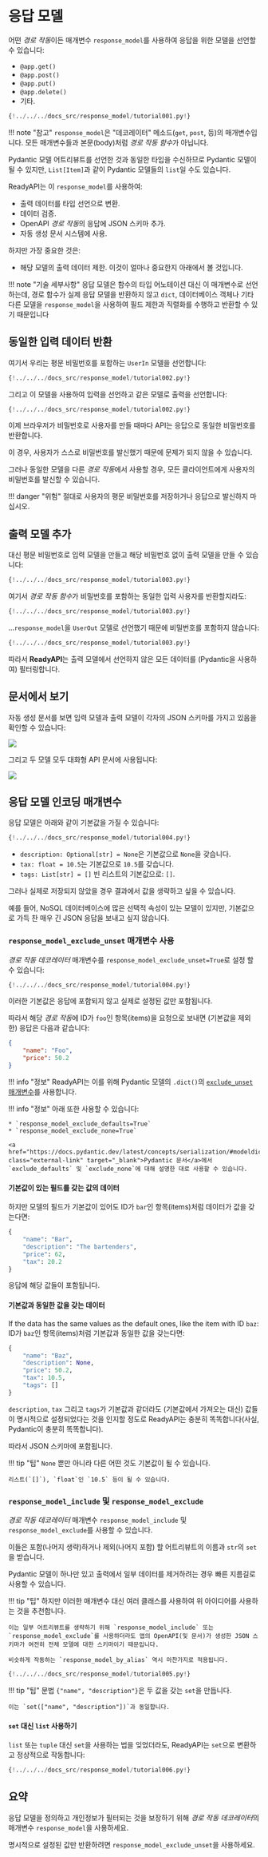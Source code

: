 # 응답 모델

어떤 *경로 작동*이든 매개변수 `response_model`를 사용하여 응답을 위한 모델을 선언할 수 있습니다:

* `@app.get()`
* `@app.post()`
* `@app.put()`
* `@app.delete()`
* 기타.

```Python hl_lines="17"
{!../../../docs_src/response_model/tutorial001.py!}
```

!!! note "참고"
    `response_model`은 "데코레이터" 메소드(`get`, `post`, 등)의 매개변수입니다. 모든 매개변수들과 본문(body)처럼 *경로 작동 함수*가 아닙니다.

Pydantic 모델 어트리뷰트를 선언한 것과 동일한 타입을 수신하므로 Pydantic 모델이 될 수 있지만, `List[Item]`과 같이 Pydantic 모델들의 `list`일 수도 있습니다.

ReadyAPI는 이 `response_model`를 사용하여:

* 출력 데이터를 타입 선언으로 변환.
* 데이터 검증.
* OpenAPI *경로 작동*의 응답에 JSON 스키마 추가.
* 자동 생성 문서 시스템에 사용.

하지만 가장 중요한 것은:

* 해당 모델의 출력 데이터 제한. 이것이 얼마나 중요한지 아래에서 볼 것입니다.

!!! note "기술 세부사항"
    응답 모델은 함수의 타입 어노테이션 대신 이 매개변수로 선언하는데, 경로 함수가 실제 응답 모델을 반환하지 않고 `dict`, 데이터베이스 객체나 기타 다른 모델을 `response_model`을 사용하여 필드 제한과 직렬화를 수행하고 반환할 수 있기 때문입니다

## 동일한 입력 데이터 반환

여기서 우리는 평문 비밀번호를 포함하는 `UserIn` 모델을 선언합니다:

```Python hl_lines="9  11"
{!../../../docs_src/response_model/tutorial002.py!}
```

그리고 이 모델을 사용하여 입력을 선언하고 같은 모델로 출력을 선언합니다:

```Python hl_lines="17-18"
{!../../../docs_src/response_model/tutorial002.py!}
```

이제 브라우저가 비밀번호로 사용자를 만들 때마다 API는 응답으로 동일한 비밀번호를 반환합니다.

이 경우, 사용자가 스스로 비밀번호를 발신했기 때문에 문제가 되지 않을 수 있습니다.

그러나 동일한 모델을 다른 *경로 작동*에서 사용할 경우, 모든 클라이언트에게 사용자의 비밀번호를 발신할 수 있습니다.

!!! danger "위험"
    절대로 사용자의 평문 비밀번호를 저장하거나 응답으로 발신하지 마십시오.

## 출력 모델 추가

대신 평문 비밀번호로 입력 모델을 만들고 해당 비밀번호 없이 출력 모델을 만들 수 있습니다:

```Python hl_lines="9  11  16"
{!../../../docs_src/response_model/tutorial003.py!}
```

여기서 *경로 작동 함수*가 비밀번호를 포함하는 동일한 입력 사용자를 반환할지라도:

```Python hl_lines="24"
{!../../../docs_src/response_model/tutorial003.py!}
```

...`response_model`을 `UserOut` 모델로 선언했기 때문에 비밀번호를 포함하지 않습니다:

```Python hl_lines="22"
{!../../../docs_src/response_model/tutorial003.py!}
```

따라서 **ReadyAPI**는 출력 모델에서 선언하지 않은 모든 데이터를 (Pydantic을 사용하여) 필터링합니다.

## 문서에서 보기

자동 생성 문서를 보면 입력 모델과 출력 모델이 각자의 JSON 스키마를 가지고 있음을 확인할 수 있습니다:

<img src="/img/tutorial/response-model/image01.png">

그리고 두 모델 모두 대화형 API 문서에 사용됩니다:

<img src="/img/tutorial/response-model/image02.png">

## 응답 모델 인코딩 매개변수

응답 모델은 아래와 같이 기본값을 가질 수 있습니다:

```Python hl_lines="11  13-14"
{!../../../docs_src/response_model/tutorial004.py!}
```

* `description: Optional[str] = None`은 기본값으로 `None`을 갖습니다.
* `tax: float = 10.5`는 기본값으로 `10.5`를 갖습니다.
* `tags: List[str] = []` 빈 리스트의 기본값으로: `[]`.

그러나 실제로 저장되지 않았을 경우 결과에서 값을 생략하고 싶을 수 있습니다.

예를 들어, NoSQL 데이터베이스에 많은 선택적 속성이 있는 모델이 있지만, 기본값으로 가득 찬 매우 긴 JSON 응답을 보내고 싶지 않습니다.

### `response_model_exclude_unset` 매개변수 사용

*경로 작동 데코레이터* 매개변수를 `response_model_exclude_unset=True`로 설정 할 수 있습니다:

```Python hl_lines="24"
{!../../../docs_src/response_model/tutorial004.py!}
```

이러한 기본값은 응답에 포함되지 않고 실제로 설정된 값만 포함됩니다.

따라서 해당 *경로 작동*에 ID가 `foo`인 항목(items)을 요청으로 보내면 (기본값을 제외한) 응답은 다음과 같습니다:

```JSON
{
    "name": "Foo",
    "price": 50.2
}
```

!!! info "정보"
    ReadyAPI는 이를 위해 Pydantic 모델의 `.dict()`의 <a href="https://docs.pydantic.dev/latest/concepts/serialization/#modeldict" class="external-link" target="_blank"> `exclude_unset` 매개변수</a>를 사용합니다.

!!! info "정보"
    아래 또한 사용할 수 있습니다:

    * `response_model_exclude_defaults=True`
    * `response_model_exclude_none=True`

    <a href="https://docs.pydantic.dev/latest/concepts/serialization/#modeldict" class="external-link" target="_blank">Pydantic 문서</a>에서 `exclude_defaults` 및 `exclude_none`에 대해 설명한 대로 사용할 수 있습니다.

#### 기본값이 있는 필드를 갖는 값의 데이터

하지만 모델의 필드가 기본값이 있어도 ID가 `bar`인 항목(items)처럼 데이터가 값을 갖는다면:

```Python hl_lines="3  5"
{
    "name": "Bar",
    "description": "The bartenders",
    "price": 62,
    "tax": 20.2
}
```

응답에 해당 값들이 포함됩니다.

#### 기본값과 동일한 값을 갖는 데이터

If the data has the same values as the default ones, like the item with ID `baz`:
ID가 `baz`인 항목(items)처럼 기본값과 동일한 값을 갖는다면:

```Python hl_lines="3  5-6"
{
    "name": "Baz",
    "description": None,
    "price": 50.2,
    "tax": 10.5,
    "tags": []
}
```

`description`, `tax` 그리고 `tags`가 기본값과 같더라도 (기본값에서 가져오는 대신) 값들이 명시적으로 설정되었다는 것을 인지할 정도로 ReadyAPI는 충분히 똑똑합니다(사실, Pydantic이 충분히 똑똑합니다).

따라서 JSON 스키마에 포함됩니다.

!!! tip "팁"
    `None` 뿐만 아니라 다른 어떤 것도 기본값이 될 수 있습니다.

    리스트(`[]`), `float`인 `10.5` 등이 될 수 있습니다.

### `response_model_include` 및 `response_model_exclude`

*경로 작동 데코레이터* 매개변수 `response_model_include` 및 `response_model_exclude`를 사용할 수 있습니다.

이들은 포함(나머지 생략)하거나 제외(나머지 포함) 할 어트리뷰트의 이름과 `str`의 `set`을 받습니다.

Pydantic 모델이 하나만 있고 출력에서 ​​일부 데이터를 제거하려는 경우 빠른 지름길로 사용할 수 있습니다.

!!! tip "팁"
    하지만 이러한 매개변수 대신 여러 클래스를 사용하여 위 아이디어를 사용하는 것을 추천합니다.

    이는 일부 어트리뷰트를 생략하기 위해 `response_model_include` 또는 `response_model_exclude`를 사용하더라도 앱의 OpenAPI(및 문서)가 생성한 JSON 스키마가 여전히 전체 모델에 대한 스키마이기 때문입니다.

    비슷하게 작동하는 `response_model_by_alias` 역시 마찬가지로 적용됩니다.

```Python hl_lines="31  37"
{!../../../docs_src/response_model/tutorial005.py!}
```

!!! tip "팁"
    문법 `{"name", "description"}`은 두 값을 갖는 `set`을 만듭니다.

    이는 `set(["name", "description"])`과 동일합니다.

#### `set` 대신 `list` 사용하기

`list` 또는 `tuple` 대신 `set`을 사용하는 법을 잊었더라도, ReadyAPI는 `set`으로 변환하고 정상적으로 작동합니다:

```Python hl_lines="31  37"
{!../../../docs_src/response_model/tutorial006.py!}
```

## 요약

응답 모델을 정의하고 개인정보가 필터되는 것을 보장하기 위해 *경로 작동 데코레이터*의 매개변수 `response_model`을 사용하세요.

명시적으로 설정된 값만 반환하려면 `response_model_exclude_unset`을 사용하세요.
